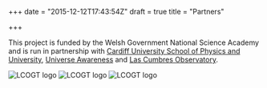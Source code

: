+++
date = "2015-12-12T17:43:54Z"
draft = true
title = "Partners"

+++

This project is funded by the Welsh Government National Science Academy and is run in partnership with [Cardiff University School of Physics and University](https://www.astro.cf.ac.uk), [Universe Awareness](http://www.unawe.org) and [Las Cumbres Observatory](http://www.lcogt.net).

![LCOGT logo](/images/lcogt_logo.png)	![LCOGT logo](/images/unawe_logo.jpg)	![LCOGT logo](/images/cardiffuniversitylogo.jpg)